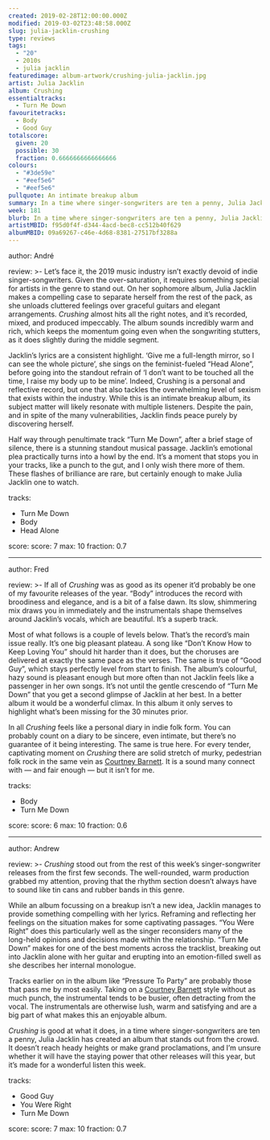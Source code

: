 ```yaml
---
created: 2019-02-28T12:00:00.000Z
modified: 2019-03-02T23:48:58.000Z
slug: julia-jacklin-crushing
type: reviews
tags:
  - "20"
  - 2010s
  - julia jacklin
featuredimage: album-artwork/crushing-julia-jacklin.jpg
artist: Julia Jacklin
album: Crushing
essentialtracks:
  - Turn Me Down
favouritetracks:
  - Body
  - Good Guy
totalscore:
  given: 20
  possible: 30
  fraction: 0.6666666666666666
colours:
  - "#3de59e"
  - "#eef5e6"
  - "#eef5e6"
pullquote: An intimate breakup album
summary: In a time where singer-songwriters are ten a penny, Julia Jacklin has created an album that stands out from the crowd. It doesn't reach heady heights or make grand proclamations, but it's made for a wonderful listen.
week: 181
blurb: In a time where singer-songwriters are ten a penny, Julia Jacklin has created an album that stands out from the crowd. She's one to watch.
artistMBID: f95d0f4f-d344-4acd-bec8-cc512b40f629
albumMBID: 09a69267-c46e-4d68-8381-27517bf3288a
---
```

author: André

review: >-
  Let’s face it, the 2019 music industry isn’t exactly devoid of indie singer-songwriters. Given the over-saturation, it requires something special for artists in the genre to stand out. On her sophomore album, Julia Jacklin makes a compelling case to separate herself from the rest of the pack, as she unloads cluttered feelings over graceful guitars and elegant arrangements. *Crushing* almost hits all the right notes, and it’s recorded, mixed, and produced impeccably. The album sounds incredibly warm and rich, which keeps the momentum going even when the songwriting stutters, as it does slightly during the middle segment.

  Jacklin’s lyrics are a consistent highlight. ‘Give me a full-length mirror, so I can see the whole picture’, she sings on the feminist-fueled “Head Alone”, before going into the standout refrain of ‘I don’t want to be touched all the time, I raise my body up to be mine’. Indeed, Crushing is a personal and reflective record, but one that also tackles the overwhelming level of sexism that exists within the industry. While this is an intimate breakup album, its subject matter will likely resonate with multiple listeners. Despite the pain, and in spite of the many vulnerabilities, Jacklin finds peace purely by discovering herself.

  Half way through penultimate track “Turn Me Down”, after a brief stage of silence, there is a stunning standout musical passage. Jacklin’s emotional plea practically turns into a howl by the end. It’s a moment that stops you in your tracks, like a punch to the gut, and I only wish there more of them. These flashes of brilliance are rare, but certainly enough to make Julia Jacklin one to watch.

tracks:
  - Turn Me Down
  - ­­Body
  - ­­Head Alone

score:
  score: 7
  max: 10
  fraction: 0.7

---
author: Fred

review: >-
  If all of *Crushing* was as good as its opener it’d probably be one of my favourite releases of the year. “Body” introduces the record with broodiness and elegance, and is a bit of a false dawn. Its slow, shimmering mix draws you in immediately and the instrumentals shape themselves around Jacklin’s vocals, which are beautiful. It’s a superb track.

  Most of what follows is a couple of levels below. That’s the record’s main issue really. It’s one big pleasant plateau. A song like “Don’t Know How to Keep Loving You” should hit harder than it does, but the choruses are delivered at exactly the same pace as the verses. The same is true of “Good Guy”, which stays perfectly level from start to finish. The album’s colourful, hazy sound is pleasant enough but more often than not Jacklin feels like a passenger in her own songs. It’s not until the gentle crescendo of “Turn Me Down” that you get a second glimpse of Jacklin at her best. In a better album it would be a wonderful climax. In this album it only serves to highlight what’s been missing for the 30 minutes prior.

  In all *Crushing* feels like a personal diary in indie folk form. You can probably count on a diary to be sincere, even intimate, but there’s no guarantee of it being interesting. The same is true here. For every tender, captivating moment on *Crushing* there are solid stretch of murky, pedestrian folk rock in the same vein as [Courtney Barnett](<reviews/courtney-barnett-tell-me-how-you-really-feel/>). It is a sound many connect with — and fair enough — but it isn’t for me.

tracks:
  - Body
  - ­­Turn Me Down

score:
  score: 6
  max: 10
  fraction: 0.6

---
author: Andrew

review: >-
  *Crushing* stood out from the rest of this week’s singer-songwriter releases from the first few seconds. The well-rounded, warm production grabbed my attention, proving that the rhythm section doesn’t always have to sound like tin cans and rubber bands in this genre.

  While an album focussing on a breakup isn’t a new idea, Jacklin manages to provide something compelling with her lyrics. Reframing and reflecting her feelings on the situation makes for some captivating passages. “You Were Right” does this particularly well as the singer reconsiders many of the long-held opinions and decisions made within the relationship. “Turn Me Down” makes for one of the best moments across the tracklist, breaking out into Jacklin alone with her guitar and erupting into an emotion-filled swell as she describes her internal monologue.

  Tracks earlier on in the album like “Pressure To Party” are probably those that pass me by most easily. Taking on a [Courtney Barnett](<reviews/courtney-barnett-tell-me-how-you-really-feel/>) style without as much punch, the instrumental tends to be busier, often detracting from the vocal. The instrumentals are otherwise lush, warm and satisfying and are a big part of what makes this an enjoyable album.

  *Crushing* is good at what it does, in a time where singer-songwriters are ten a penny, Julia Jacklin has created an album that stands out from the crowd. It doesn’t reach heady heights or make grand proclamations, and I’m unsure whether it will have the staying power that other releases will this year, but it’s made for a wonderful listen this week.

tracks:
  - Good Guy
  - ­­You Were Right
  - ­­Turn Me Down
  
score:
  score: 7
  max: 10
  fraction: 0.7
